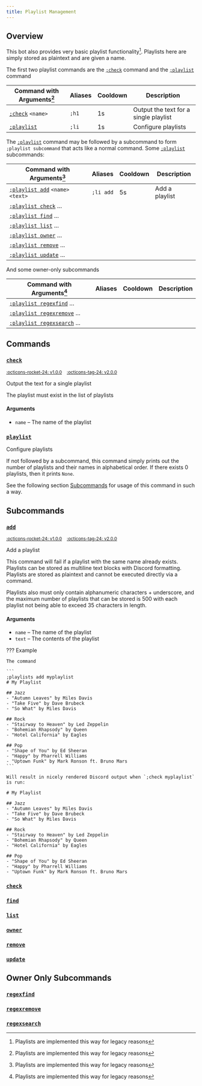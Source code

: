 ```yaml
---
title: Playlist Management
---
```


## Overview

This bot also provides very basic playlist functionality[^1]. Playlists here are simply stored as plaintext and are given a name.

[^1]: Playlists are implemented this way for legacy reasons

The first two playlist commands are the [`;check`](#check) command and the [`;playlist`](#playlist) command

| Command with Arguments[^1] | Aliases | Cooldown | Description |
|-|-|-|-|
| [`;check`](#check) `<name>` | `;h1` | 1s | Output the text for a single playlist |
| [`;playlist`](#playlist) | `;li` | 1s | Configure playlists |

The [`;playlist`](#playlist) command may be followed by a subcommand to form `;playlist subcommand` that acts like a normal command. Some [`;playlist`](#playlist) subcommands:

| Command with Arguments[^1] | Aliases | Cooldown | Description |
|-|-|-|-|
| [`;playlist add`](#add) `<name>` `<text>` | `;li add` | 5s | Add a playlist |
| [`;playlist check`](#check) ... | | | |
| [`;playlist find`](#find) ... | | | |
| [`;playlist list`](#list) ... | | | |
| [`;playlist owner`](#owner) ... | | | |
| [`;playlist remove`](#remove) ... | | | |
| [`;playlist update`](#update) ... | | | |

And some owner-only subcommands

| Command with Arguments[^1] | Aliases | Cooldown | Description |
|-|-|-|-|
| [`;playlist regexfind`](#add) ... | | | |
| [`;playlist regexremove`](#add) ... | | | |
| [`;playlist regexsearch`](#add) ... | | | |

## Commands

### [`check`](#check)

<sup>
<a href="https://github.com/Togohogo1/joshgone-music/releases/tag/v1.0.0" target="_blank", title="Initial Release">:octicons-rocket-24: v1.0.0</a>&nbsp;&nbsp;&nbsp;
<a href="https://github.com/Togohogo1/joshgone-music/releases/tag/v1.0.0" target="_blank", title="Latest Update">:octicons-tag-24: v2.0.0</a>
</sup>

Output the text for a single playlist

The playlist must exist in the list of playlists

#### Arguments

- `name` – The name of the playlist

### [`playlist`](#playlist)

Configure playlists

If not followed by a subcommand, this command simply prints out the number of playlists and their names in alphabetical order. If there exists 0 playlists, then it prints `None`.

See the following section [Subcommands](#subcommands) for usage of this command in such a way.

## Subcommands

### [`add`](#add)

<sup>
<a href="https://github.com/Togohogo1/joshgone-music/releases/tag/v1.0.0" target="_blank", title="Initial Release">:octicons-rocket-24: v1.0.0</a>&nbsp;&nbsp;&nbsp;
<a href="https://github.com/Togohogo1/joshgone-music/releases/tag/v1.0.0" target="_blank", title="Latest Update">:octicons-tag-24: v2.0.0</a>
</sup>

Add a playlist

This command will fail if a playlist with the same name already exists. Playlists can be stored as multiline text blocks with Discord formatting. Playlists are stored as plaintext and cannot be executed directly via a command.

Playlists also must only contain alphanumeric characters + underscore, and the maximum number of playlists that can be stored is 500 with each playlist not being able to exceed 35 characters in length.

#### Arguments

- `name` – The name of the playlist
- `text` – The contents of the playlist

??? Example

    The command

    ```
    ;playlists add myplaylist
    # My Playlist

    ## Jazz
    - "Autumn Leaves" by Miles Davis
    - "Take Five" by Dave Brubeck
    - "So What" by Miles Davis

    ## Rock
    - "Stairway to Heaven" by Led Zeppelin
    - "Bohemian Rhapsody" by Queen
    - "Hotel California" by Eagles

    ## Pop
    - "Shape of You" by Ed Sheeran
    - "Happy" by Pharrell Williams
    - "Uptown Funk" by Mark Ronson ft. Bruno Mars
    ```

    Will result in nicely rendered Discord output when `;check myplaylist` is run:

    # My Playlist

    ## Jazz
    - "Autumn Leaves" by Miles Davis
    - "Take Five" by Dave Brubeck
    - "So What" by Miles Davis

    ## Rock
    - "Stairway to Heaven" by Led Zeppelin
    - "Bohemian Rhapsody" by Queen
    - "Hotel California" by Eagles

    ## Pop
    - "Shape of You" by Ed Sheeran
    - "Happy" by Pharrell Williams
    - "Uptown Funk" by Mark Ronson ft. Bruno Mars

### [`check`](#check)

### [`find`](#find)

### [`list`](#list)

### [`owner`](#owner)

### [`remove`](#remove)

### [`update`](#update)

## Owner Only Subcommands

### [`regexfind`](#regexfind)

### [`regexremove`](#regexremove)

### [`regexsearch`](#regexsearch)
